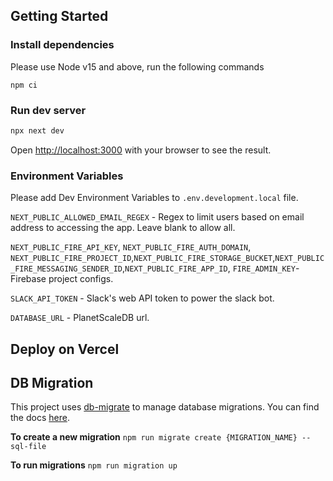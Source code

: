## Getting Started

### Install dependencies

Please use Node v15 and above, run the following commands

```
npm ci
```

### Run dev server

```bash
npx next dev
```

Open [http://localhost:3000](http://localhost:3000) with your browser to see the result.

### Environment Variables

Please add Dev Environment Variables to `.env.development.local` file.

`NEXT_PUBLIC_ALLOWED_EMAIL_REGEX` - Regex to limit users based on email address to accessing the app. Leave blank to allow all.

`NEXT_PUBLIC_FIRE_API_KEY`, `NEXT_PUBLIC_FIRE_AUTH_DOMAIN`, `NEXT_PUBLIC_FIRE_PROJECT_ID`,`NEXT_PUBLIC_FIRE_STORAGE_BUCKET`,`NEXT_PUBLIC_FIRE_MESSAGING_SENDER_ID`,`NEXT_PUBLIC_FIRE_APP_ID`, `FIRE_ADMIN_KEY`- Firebase project configs.

`SLACK_API_TOKEN` - Slack's web API token to power the slack bot.

`DATABASE_URL` - PlanetScaleDB url.

## Deploy on Vercel

## DB Migration

This project uses [db-migrate](https://github.com/db-migrate/node-db-migrate) to manage database migrations. You can find the docs [here](https://db-migrate.readthedocs.io/en/latest).

**To create a new migration**
`npm run migrate create {MIGRATION_NAME} --sql-file`

**To run migrations**
`npm run migration up`
